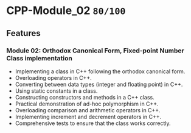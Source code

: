 # CPP-Module_02 `80/100`

## Features

### Module 02: Orthodox Canonical Form, Fixed-point Number Class implementation

- Implementing a class in C++ following the orthodox canonical form.
- Overloading operators in C++.
- Converting between data types (integer and floating point) in C++.
- Using static constants in a class.
- Constructing constructors and methods in a C++ class.
- Practical demonstration of ad-hoc polymorphism in C++.
- Overloading comparison and arithmetic operators in C++.
- Implementing increment and decrement operators in C++.
- Comprehensive tests to ensure that the class works correctly.
